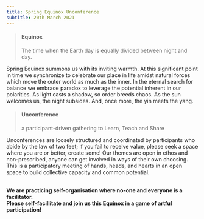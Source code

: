 ```yaml
---
title: Spring Equinox Unconference
subtitle: 20th March 2021
---
```


> #### Equinox
>
> The time when the Earth day is equally divided between night and day.

Spring Equinox summons us with its inviting warmth. At this significant point in time we synchronize to celebrate our place in life amidst natural forces which move the outer world as much as the inner. In the eternal search for balance we embrace paradox to leverage the potential inherent in our polarities. As light casts a shadow, so order breeds chaos. As the sun welcomes us, the night subsides. And, once more, the yin meets the yang.

> #### Unconference
>
> a participant-driven gathering to Learn, Teach and Share

Unconferences are loosely structured and coordinated by participants who abide by the law of two feet; if you fail to receive value, please seek a space where you are or better, create some! Our themes are open in ethos and non-prescribed, anyone can get involved in ways of their own choosing. This is a participatory meeting of hands, heads, and hearts in an open space to build collective capacity and common potential.

</br><strong class="prose lg:prose-xl"> We are practicing self-organisation where no-one and everyone is a facilitator. </br> Please self-facillitate and join us this Equinox in a game of artful participation! </strong>
